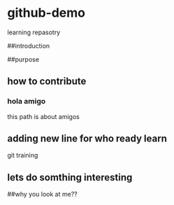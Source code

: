 # github-demo
learning repasotry

##introduction

##purpose

## how to contribute 


### hola amigo
this path is about amigos 

## adding new line for who ready learn
git training 



## lets do somthing interesting


##why you look at me??
